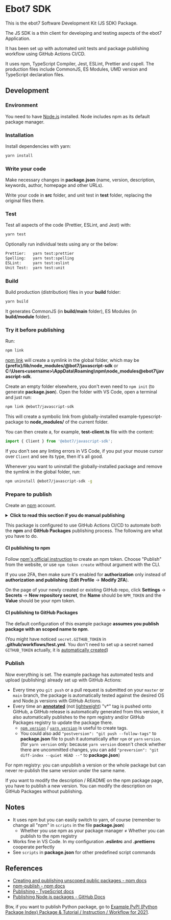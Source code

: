 # Ebot7 SDK

This is the ebot7 Software Development Kit (JS SDK) Package.

The JS SDK is a thin client for developing and testing aspects of the ebot7 Application.

It has been set up with automated unit tests and package publishing workflow using GitHub Actions CI/CD.

It uses npm, TypeScript Compiler, Jest, ESLint, Prettier and cspell. The production files include CommonJS, ES Modules, UMD version and TypeScript declaration files.

## Development

### Environment

You need to have [Node.js](https://nodejs.org/en/download/) installed. Node includes npm as its default package manager.

### Installation

Install dependencies with yarn:

```bash
yarn install
```

### Write your code

Make necessary changes in **package.json** (name, version, description, keywords, author, homepage and other URLs).

Write your code in **src** folder, and unit test in **test** folder, replacing the original files there.


### Test

Test all aspects of the code (Prettier, ESLint, and Jest) with:

```bash
yarn test
```

Optionally run individual tests using any or the below:


```bash
Prettier:   yarn test:prettier
Spelling:   yarn test:spelling
ESLint:     yarn test:eslint
Unit Test:  yarn test:unit
```

### Build

Build production (distribution) files in your **build** folder:

```bash
yarn build
```

It generates CommonJS (in **build/main** folder), ES Modules (in **build/module** folder).

### Try it before publishing

Run:

```bash
npm link
```

[npm link](https://docs.npmjs.com/cli/v6/commands/npm-link) will create a symlink in the global folder, which may be **{prefix}/lib/node_modules/@bot7/javascript-sdk** or **C:\Users\<username>\AppData\Roaming\npm\node_modules\@ebot7\javascript-sdk**.

Create an empty folder elsewhere, you don't even need to `npm init` (to generate **package.json**). Open the folder with VS Code, open a terminal and just run:

```bash
npm link @ebot7/javascript-sdk
```

This will create a symbolic link from globally-installed example-typescript-package to **node_modules/** of the current folder.

You can then create a, for example, **test-client.ts** file with the content:

```ts
import { Client } from '@ebot7/javascript-sdk';
```

If you don't see any linting errors in VS Code, if you put your mouse cursor over `Client` and see its type, then it's all good.

Whenever you want to uninstall the globally-installed package and remove the symlink in the global folder, run:

```bash
npm uninstall @ebot7/javascript-sdk -g
```

### Prepare to publish

Create an [npm](https://www.npmjs.com/) account.

<details><summary><strong>Click to read this section if you do manual publishing</strong></summary>

#### Manual publishing to npm

Log in:

```bash
npm adduser
```

And publish:

```bash
npm publish
```

</details>

This package is configured to use GitHub Actions CI/CD to automate both the **npm** and **GitHub Packages** publishing process. The following are what you have to do.

#### CI publishing to npm

Follow [npm's official instruction](https://docs.npmjs.com/creating-and-viewing-access-tokens) to create an npm token. Choose "Publish" from the website, or use `npm token create` without argument with the CLI.

If you use 2FA, then make sure it's enabled for **authorization** only instead of **authorization and publishing** (**Edit Profile** -> **Modify 2FA**).

On the page of your newly created or existing GitHub repo, click **Settings** -> **Secrets** -> **New repository secret**, the **Name** should be `NPM_TOKEN` and the **Value** should be your npm token.

#### CI publishing to GitHub Packages

The default configuration of this example package **assumes you publish package with an scoped name to npm**. 


(You might have noticed `secret.GITHUB_TOKEN` in **.github/workflows/test.yml**. You don't need to set up a secret named `GITHUB_TOKEN` actually, it is [automatically created](https://docs.github.com/en/free-pro-team@latest/actions/reference/authentication-in-a-workflow#about-the-github_token-secret))

### Publish

Now everything is set. The example package has automated tests and upload (publishing) already set up with GitHub Actions:

- Every time you `git push` or a pull request is submitted on your `master` or `main` branch, the package is automatically tested against the desired OS and Node.js versions with GitHub Actions.
- Every time an [**annotated**](https://git-scm.com/book/en/v2/Git-Basics-Tagging#_annotated_tags) (not [lightweight](https://git-scm.com/book/en/v2/Git-Basics-Tagging#_lightweight_tags)) "v\*" tag is pushed onto GitHub, a GitHub release is automatically generated from this version, it also automatically publishes to the npm registry and/or GitHub Packages registry to update the package there.
  - [`npm version`](https://docs.npmjs.com/cli/v6/commands/npm-version) / [`yarn version`](https://yarnpkg.com/cli/version) is useful to create tags.
  - You could also add `"postversion": "git push --follow-tags"` to **package.json** file to push it automatically after `npm` or `yarn` `version`. (for `yarn version` only: because `yarn version` doesn't check whether there are uncommitted changes, you can add `"preversion": "git diff-index --quiet HEAD --"` to **package.json**)

For npm registry: you can unpublish a version or the whole package but can never re-publish the same version under the same name.

If you want to modify the description / README on the npm package page, you have to publish a new version. You can modify the description on GitHub Packages without publishing.

## Notes

- It uses npm but you can easily switch to yarn, of course (remember to change all "npm" in `scripts` in the file **package.json**)
  - Whether you use npm as your package manager ≠ Whether you can publish to the npm registry
- Works fine in VS Code. In my configuration **.eslintrc** and **.prettierrc** cooperate perfectly
- See `scripts` in **package.json** for other predefined script commands

## References

- [Creating and publishing unscoped public packages - npm docs](https://docs.npmjs.com/creating-and-publishing-unscoped-public-packages)
- [npm-publish - npm docs](https://docs.npmjs.com/cli/v6/commands/npm-publish)
- [Publishing - TypeScript docs](https://www.typescriptlang.org/docs/handbook/declaration-files/publishing.html)
- [Publishing Node.js packages - GitHub Docs](https://docs.github.com/en/free-pro-team@latest/actions/guides/publishing-nodejs-packages)

Btw, if you want to publish Python package, go to [Example PyPI (Python Package Index) Package & Tutorial / Instruction / Workflow for 2021](https://github.com/tomchen/example_pypi_package).

